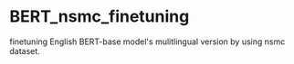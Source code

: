 # BERT_nsmc_finetuning

finetuning English BERT-base model's mulitlingual version by using nsmc dataset.
